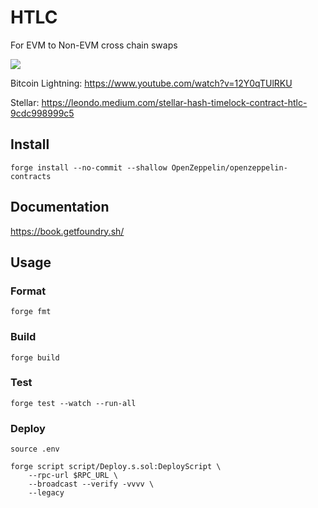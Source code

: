 # HTLC

For EVM to Non-EVM cross chain swaps


[![](https://github.com/leon-do/hash-timelock-contract/assets/19412160/698f151d-e11e-452e-877f-24b760dcd4c7)]([https://codecademy.com](https://www.youtube.com/watch?v=12Y0qTUlRKU))

Bitcoin Lightning: https://www.youtube.com/watch?v=12Y0qTUlRKU

Stellar: https://leondo.medium.com/stellar-hash-timelock-contract-htlc-9cdc998999c5

## Install

```shell
forge install --no-commit --shallow OpenZeppelin/openzeppelin-contracts
```

## Documentation

https://book.getfoundry.sh/

## Usage

### Format

```shell
forge fmt
```

### Build

```shell
forge build
```

### Test

```shell
forge test --watch --run-all
```

### Deploy

```shell
source .env

forge script script/Deploy.s.sol:DeployScript \
    --rpc-url $RPC_URL \
    --broadcast --verify -vvvv \
    --legacy
```

